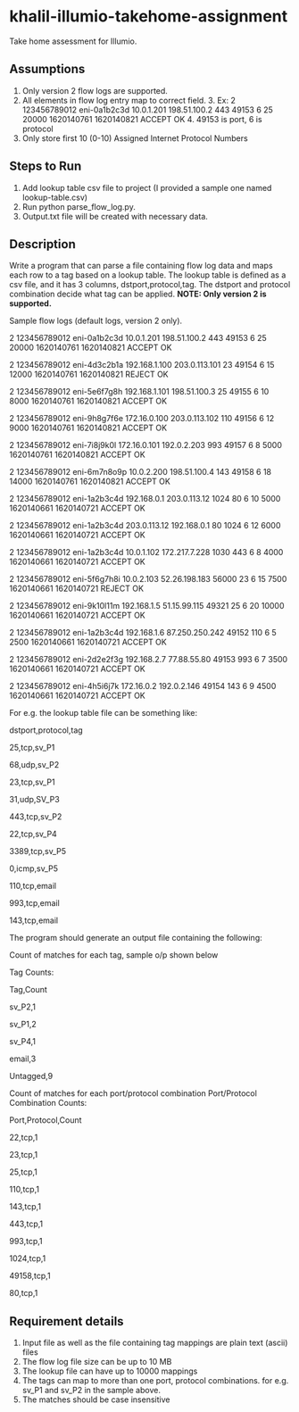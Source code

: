 # khalil-illumio-takehome-assignment
Take home assessment for Illumio.

## Assumptions
1. Only version 2 flow logs are supported.
2. All elements in flow log entry map to correct field.
   3. Ex: 2 123456789012 eni-0a1b2c3d 10.0.1.201 198.51.100.2 443 49153 6 25 20000 1620140761 1620140821 ACCEPT OK
      4. 49153 is port, 6 is protocol
5. Only store first 10 (0-10) Assigned Internet Protocol Numbers

## Steps to Run
1. Add lookup table csv file to project (I provided a sample one named lookup-table.csv)
2. Run python parse_flow_log.py.
3. Output.txt file will be created with necessary data.
## Description 

Write a program that can parse a file containing flow log data and maps each row to a tag based on a lookup table. The lookup table is defined as a csv file, and it has 3 columns, dstport,protocol,tag.   The dstport and protocol combination decide what tag can be applied. **NOTE: Only version 2 is supported.**

Sample flow logs (default logs, version 2 only). 

2 123456789012 eni-0a1b2c3d 10.0.1.201 198.51.100.2 443 49153 6 25 20000 1620140761 1620140821 ACCEPT OK 

 2 123456789012 eni-4d3c2b1a 192.168.1.100 203.0.113.101 23 49154 6 15 12000 1620140761 1620140821 REJECT OK 

 2 123456789012 eni-5e6f7g8h 192.168.1.101 198.51.100.3 25 49155 6 10 8000 1620140761 1620140821 ACCEPT OK 

 2 123456789012 eni-9h8g7f6e 172.16.0.100 203.0.113.102 110 49156 6 12 9000 1620140761 1620140821 ACCEPT OK 

 2 123456789012 eni-7i8j9k0l 172.16.0.101 192.0.2.203 993 49157 6 8 5000 1620140761 1620140821 ACCEPT OK 

 2 123456789012 eni-6m7n8o9p 10.0.2.200 198.51.100.4 143 49158 6 18 14000 1620140761 1620140821 ACCEPT OK 

 2 123456789012 eni-1a2b3c4d 192.168.0.1 203.0.113.12 1024 80 6 10 5000 1620140661 1620140721 ACCEPT OK 

 2 123456789012 eni-1a2b3c4d 203.0.113.12 192.168.0.1 80 1024 6 12 6000 1620140661 1620140721 ACCEPT OK 

 2 123456789012 eni-1a2b3c4d 10.0.1.102 172.217.7.228 1030 443 6 8 4000 1620140661 1620140721 ACCEPT OK 

 2 123456789012 eni-5f6g7h8i 10.0.2.103 52.26.198.183 56000 23 6 15 7500 1620140661 1620140721 REJECT OK 

 2 123456789012 eni-9k10l11m 192.168.1.5 51.15.99.115 49321 25 6 20 10000 1620140661 1620140721 ACCEPT OK 

 2 123456789012 eni-1a2b3c4d 192.168.1.6 87.250.250.242 49152 110 6 5 2500 1620140661 1620140721 ACCEPT OK 

 2 123456789012 eni-2d2e2f3g 192.168.2.7 77.88.55.80 49153 993 6 7 3500 1620140661 1620140721 ACCEPT OK 

 2 123456789012 eni-4h5i6j7k 172.16.0.2 192.0.2.146 49154 143 6 9 4500 1620140661 1620140721 ACCEPT OK 

 

For e.g.  the lookup table file can be something like: 

dstport,protocol,tag 

25,tcp,sv_P1 

68,udp,sv_P2 

23,tcp,sv_P1 

31,udp,SV_P3 

443,tcp,sv_P2 

22,tcp,sv_P4 

3389,tcp,sv_P5 

0,icmp,sv_P5 

110,tcp,email 

993,tcp,email 

143,tcp,email 

 

The program should generate an output file containing the following: 

Count of matches for each tag, sample o/p shown below 
 

Tag Counts: 

Tag,Count 

sv_P2,1 

sv_P1,2 

sv_P4,1 

email,3 

Untagged,9          

Count of matches for each port/protocol combination 
Port/Protocol Combination Counts: 

 Port,Protocol,Count 

22,tcp,1 

23,tcp,1 

25,tcp,1 

110,tcp,1 

143,tcp,1 

443,tcp,1 

993,tcp,1 

1024,tcp,1 

49158,tcp,1 

80,tcp,1 

 
## Requirement details 

1. Input file as well as the file containing tag mappings are plain text (ascii) files  
2. The flow log file size can be up to 10 MB 
3. The lookup file can have up to 10000 mappings 
4. The tags can map to more than one port, protocol combinations.  for e.g. sv_P1 and sv_P2 in the sample above. 
5. The matches should be case insensitive 
